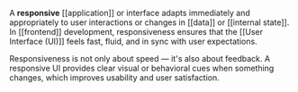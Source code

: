 A **responsive** [[application]] or interface adapts immediately and appropriately to user interactions or changes in [[data]] or [[internal state]]. In [[frontend]] development, responsiveness ensures that the [[User Interface (UI)]] feels fast, fluid, and in sync with user expectations.

Responsiveness is not only about speed — it's also about feedback. A responsive UI provides clear visual or behavioral cues when something changes, which improves usability and user satisfaction.